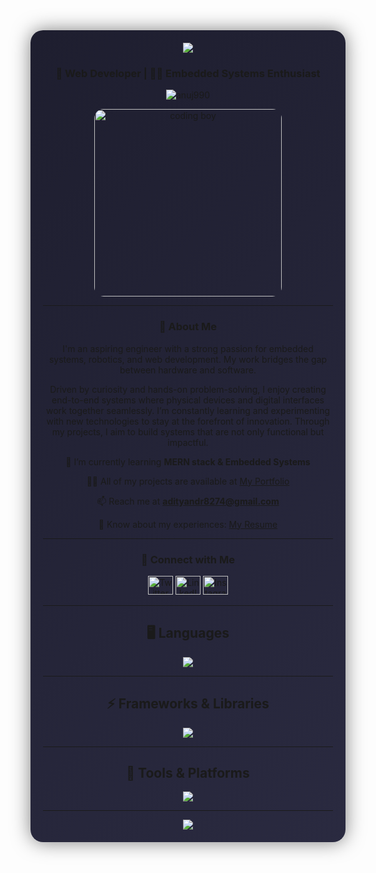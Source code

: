 <div align="center" style="background: linear-gradient(135deg, #1e1e2f, #2a2a40); padding: 20px; border-radius: 20px; box-shadow: 0 0 30px rgba(0,0,0,0.5);">

<img src="https://capsule-render.vercel.app/api?type=waving&color=0:4e54c8,100:8f94fb&height=180&section=header&text=Hey%20I'm%20Aditya%20&fontColor=ffffff&fontSize=38&desc=Web%20Dev%20%7C%20ECE%20Undergrad%20%7C%20Embedded%20Enthusiast&descAlign=50&descAlignY=65&animation=twinkling" />



<h3 align="center">🚀 Web Developer | 👨‍💻 Embedded Systems Enthusiast</h3>

<p align="center">
  <img src="https://komarev.com/ghpvc/?username=aadecoder&label=Profile+views&color=0e75b6&style=flat" alt="anuj990" />
</p>

<p align="center">
  <img src="https://media.giphy.com/media/v1.Y2lkPWVjZjA1ZTQ3dWd3dGFuZDIzdjh2Z2FqeWJwajNxYTdmbGFkazVyZHhvOGJvNHI3eiZlcD12MV9naWZzX3NlYXJjaCZjdD1n/FcqKy4Kj7XOK0hCW4g/giphy.gif" width="300" style="border-radius: 15px;" alt="coding boy" />
</p>

---

### 🌱 About Me  

  I'm an aspiring engineer with a strong passion for embedded systems, robotics, and web development. My work bridges the gap between hardware and software.

  Driven by curiosity and hands-on problem-solving, I enjoy creating end-to-end systems where physical devices and digital interfaces work together seamlessly.
  I’m constantly learning and experimenting with new technologies to stay at the forefront of innovation.
  Through my projects, I aim to build systems that are not only functional but impactful.

🌱 I’m currently learning **MERN stack & Embedded Systems**  

👨‍💻 All of my projects are available at [My Portfolio](https://aadecoder.github.io/Portfolio/)  

📫 Reach me at **adityandr8274@gmail.com**  

📄 Know about my experiences: [My Resume](https://docs.google.com/document/d/1Vxj4X3w_bhysBoo0tKRNOq9cg9UZE4BsXhM_1rPhboA/edit?usp=sharing)  

---

### 🤝 Connect with Me  
<p align="center">
  <a href="https://twitter.com/aadi_rajputr" target="blank"><img src="https://raw.githubusercontent.com/rahuldkjain/github-profile-readme-generator/master/src/images/icons/Social/twitter.svg" alt="Twitter" height="30" width="40" /></a>
  <a href="https://linkedin.com/in/aditya-rajput-70372930a" target="blank"><img src="https://raw.githubusercontent.com/rahuldkjain/github-profile-readme-generator/master/src/images/icons/Social/linked-in-alt.svg" alt="LinkedIn" height="30" width="40" /></a>
  <a href="https://instagram.com/aadi_rajputr" target="blank"><img src="https://raw.githubusercontent.com/rahuldkjain/github-profile-readme-generator/master/src/images/icons/Social/instagram.svg" alt="Instagram" height="30" width="40" /></a>
</p>  

---

## 🖥️ Languages  
<p align="center">
  <img src="https://skillicons.dev/icons?i=c,cpp,python,javascript" />
</p>

---

## ⚡ Frameworks & Libraries  

<p align="center">
  <img src="https://skillicons.dev/icons?i=react,nodejs,mongodb,tailwindcss,opencv" />
</p>

---

## 🔧 Tools & Platforms  

<p align="center">
  <img src="https://skillicons.dev/icons?i=git,figma,postman,arduino,linux,matlab,vscode" />
</p>

---

<img src="https://capsule-render.vercel.app/api?type=waving&color=0:4e54c8,100:8f94fb&height=140&section=footer&text=Thanks%20for%20visiting!%20⭐&fontSize=18&fontColor=ffffff&animation=twinkling&fontAlignY=70" />
